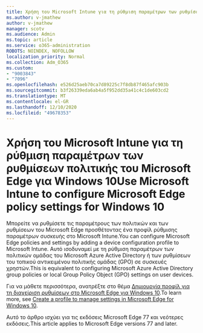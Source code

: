 ```yaml
---
title: Χρήση του Microsoft Intune για τη ρύθμιση παραμέτρων των ρυθμίσεων πολιτικής του Microsoft Edge για Windows 10
ms.author: v-jmathew
author: v-jmathew
manager: scotv
ms.audience: Admin
ms.topic: article
ms.service: o365-administration
ROBOTS: NOINDEX, NOFOLLOW
localization_priority: Normal
ms.collection: Adm_O365
ms.custom:
- "9003843"
- "7096"
ms.openlocfilehash: e526d25aeb70ca7d89225c7f8db87f465afc903b
ms.sourcegitcommit: b3f26339eda6ab4a5f952dd35a41c4c1de603cd2
ms.translationtype: MT
ms.contentlocale: el-GR
ms.lasthandoff: 12/10/2020
ms.locfileid: "49678353"
---
```

# <a name="use-microsoft-intune-to-configure-microsoft-edge-policy-settings-for-windows-10"></a><span data-ttu-id="696a3-102">Χρήση του Microsoft Intune για τη ρύθμιση παραμέτρων των ρυθμίσεων πολιτικής του Microsoft Edge για Windows 10</span><span class="sxs-lookup"><span data-stu-id="696a3-102">Use Microsoft Intune to configure Microsoft Edge policy settings for Windows 10</span></span>

<span data-ttu-id="696a3-103">Μπορείτε να ρυθμίσετε τις παραμέτρους των πολιτικών και των ρυθμίσεων του Microsoft Edge προσθέτοντας ένα προφίλ ρύθμισης παραμέτρων συσκευής στο Microsoft Intune.</span><span class="sxs-lookup"><span data-stu-id="696a3-103">You can configure Microsoft Edge policies and settings by adding a device configuration profile to Microsoft Intune.</span></span> <span data-ttu-id="696a3-104">Αυτό ισοδυναμεί με τη ρύθμιση παραμέτρων των πολιτικών ομάδας του Microsoft Azure Active Directory ή των ρυθμίσεων του τοπικού αντικειμένου πολιτικής ομάδας (GPO) σε συσκευές χρηστών.</span><span class="sxs-lookup"><span data-stu-id="696a3-104">This is equivalent to configuring Microsoft Azure Active Directory group policies or local Group Policy Object (GPO) settings on user devices.</span></span>

<span data-ttu-id="696a3-105">Για να μάθετε περισσότερα, ανατρέξτε στο θέμα [Δημιουργία προφίλ για τη διαχείριση ρυθμίσεων στο Microsoft Edge για Windows 10](https://go.microsoft.com/fwlink/?linkid=2133700).</span><span class="sxs-lookup"><span data-stu-id="696a3-105">To learn more, see [Create a profile to manage settings in Microsoft Edge for Windows 10](https://go.microsoft.com/fwlink/?linkid=2133700).</span></span>

<span data-ttu-id="696a3-106">Αυτό το άρθρο ισχύει για τις εκδόσεις Microsoft Edge 77 και νεότερες εκδόσεις.</span><span class="sxs-lookup"><span data-stu-id="696a3-106">This article applies to Microsoft Edge versions 77 and later.</span></span>
